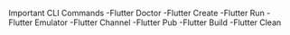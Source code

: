 Important CLI Commands
-Flutter Doctor
-Flutter Create
-Flutter Run
-Flutter Emulator
-Flutter Channel
-Flutter Pub
-Flutter Build
-Flutter Clean

